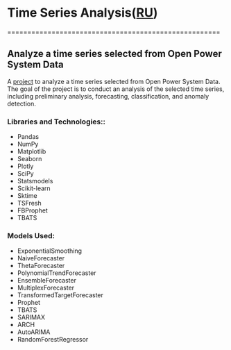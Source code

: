 # Time Series Analysis([RU](https://github.com/termik88/projects_ml/blob/main/time_series/README.ru.md))
=====================================================
## Analyze a time series selected from Open Power System Data

A [project](https://github.com/termik88/projects_ml/blob/main/time_series/project.ipynb) to analyze a time series selected from Open Power System Data. The goal of the project is to conduct an analysis of the selected time series, including preliminary analysis, forecasting, classification, and anomaly detection.

### Libraries and Technologies::

- Pandas
- NumPy
- Matplotlib
- Seaborn
- Plotly
- SciPy
- Statsmodels
- Scikit-learn
- Sktime
- TSFresh
- FBProphet
- TBATS

### Models Used:

- ExponentialSmoothing
- NaiveForecaster
- ThetaForecaster
- PolynomialTrendForecaster
- EnsembleForecaster
- MultiplexForecaster
- TransformedTargetForecaster
- Prophet
- TBATS
- SARIMAX
- ARCH
- AutoARIMA
- RandomForestRegressor
